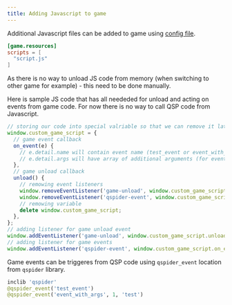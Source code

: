 ```yaml
---
title: Adding Javascript to game
---
```


Additional Javascript files can be added to game using [config file](game.cfg).

```toml
[game.resources]
scripts = [
  "script.js"
]
```

As there is no way to unload JS code from memory (when switching to other game for example) - this need to be done manually.

Here is sample JS code that has all neededed for unload and acting on events from game code.
For now there is no way to call QSP code from Javascript.

```js
// storing our code into special valriable so that we can remove it later
window.custom_game_script = {
  // game event callback
  on_event(e) {
    // e.detail.name will contain event name (test_event or event_with_args from example)
    // e.detail.args will have array of additional arguments (for event_with_args it is [1, "test"])
  },
  // game unload callback
  unload() {
    // remowing event listeners
    window.removeEventListener('game-unload', window.custom_game_script.unload);
    window.removeEventListener('qspider-event', window.custom_game_script.on_event);
    // remowing variable
    delete window.custom_game_script;
  },
};
// adding listener for game unload event
window.addEventListener('game-unload', window.custom_game_script.unload);
// adding listener for game events
window.addEventListener('qspider-event', window.custom_game_script.on_event);
```

Game events can be triggeres from QSP code using `qspider_event` location from `qspider` library.

```python
inclib 'qspider'
@qspider_event('test_event')
@qspider_event('event_with_args', 1, 'test')
```
